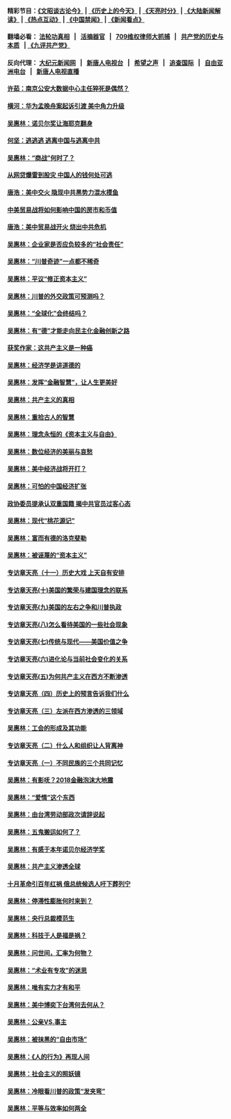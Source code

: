 #### 精彩节目：[《文昭谈古论今》](http://134.209.198.168/wenzhao) | [《历史上的今天》](http://134.209.198.168/today-in-history) | [《天亮时分》](http://134.209.198.168/tianliang) | [《大陆新闻解读》](http://134.209.198.168/ntdtv-comedy) | [《热点互动》](http://134.209.198.168/ntdtv-rdhd)  | [《中国禁闻》](http://134.209.198.168/ntdtv-news) | [《新闻看点》](http://134.209.198.168/news-insight) 

  #### 翻墙必看： [法轮功真相](http://134.209.198.168:10000/videos/truth.html) &nbsp;&nbsp;|&nbsp;&nbsp; [活摘器官](http://134.209.198.168:10000/videos/res/Organs/) &nbsp;&nbsp;|&nbsp;&nbsp; [709维权律师大抓捕](http://134.209.198.168:10000/videos/709/) &nbsp;&nbsp;|&nbsp;&nbsp; [共产党的历史与本质](http://134.209.198.168:10000/videos/ccp.html) &nbsp;&nbsp;| [《九评共产党》](http://134.209.198.168:10000/videos/jiuping/) 

#### 反向代理： [大纪元新闻网](http://134.209.198.168:10080/) &nbsp;&nbsp;|&nbsp;&nbsp; [新唐人电视台](http://134.209.198.168:8000/) &nbsp;&nbsp;|&nbsp;&nbsp; [希望之声](http://134.209.198.168:8200/) &nbsp;&nbsp;|&nbsp;&nbsp; [追查国际](http://134.209.198.168:10010/) &nbsp;&nbsp;|&nbsp;&nbsp; [自由亚洲电台](http://134.209.198.168:9800/) &nbsp;&nbsp;|&nbsp;&nbsp; [新唐人电视直播](http://134.209.198.168/) 

#### [许茹：南京公安大数据中心主任猝死是偶然？](../pages/nsc423/n11064744.md?t=04042137) 

#### [横河：华为孟晚舟案起诉引渡 美中角力升级](../pages/nsc423/n11027230.md?t=04042137) 

#### [吴惠林：诺贝尔奖让海耶克翻身](../pages/nsc423/n10890049.md?t=04042137) 

#### [何坚：逃逃逃 逃离中国与逃离中共](../pages/nsc423/n10592891.md?t=04042137) 

#### [吴惠林：“商战”何时了？](../pages/nsc423/n10573558.md?t=04042137) 

#### [从网贷爆雷到股灾 中国人的钱何处可逃](../pages/nsc423/n10572800.md?t=04042137) 

#### [唐浩：美中交火 隐现中共黑势力混水摸鱼](../pages/nsc423/n10544040.md?t=04042137) 

#### [中美贸易战将如何影响中国的房市和币值](../pages/nsc423/n10543697.md?t=04042137) 

#### [唐浩：美中贸易战开火 烧出中共危机](../pages/nsc423/n10540126.md?t=04042137) 

#### [吴惠林：企业家是否应负较多的“社会责任”](../pages/nsc423/n10535022.md?t=04042137) 

#### [吴惠林：“川普奇迹”一点都不稀奇](../pages/nsc423/n10512808.md?t=04042137) 

#### [吴惠林：平议“修正资本主义”](../pages/nsc423/n10495724.md?t=04042137) 

#### [吴惠林：川普的外交政策可预测吗？](../pages/nsc423/n10462387.md?t=04042137) 

#### [吴惠林：“全球化”会终结吗？](../pages/nsc423/n10452838.md?t=04042137) 

#### [吴惠林：有“德”才能走向民主化金融创新之路](../pages/nsc423/n10432292.md?t=04042137) 

#### [获奖作家：这共产主义是一种癌](../pages/nsc423/n10431541.md?t=04042137) 

#### [吴惠林：经济学是讲道德的](../pages/nsc423/n10398014.md?t=04042137) 

#### [吴惠林：发挥“金融智慧”，让人生更美好](../pages/nsc423/n10375019.md?t=04042137) 

#### [吴惠林：共产主义的真相](../pages/nsc423/n10351394.md?t=04042137) 

#### [吴惠林：重拾古人的智慧](../pages/nsc423/n10337691.md?t=04042137) 

#### [吴惠林：理念永恒的《资本主义与自由》](../pages/nsc423/n10316274.md?t=04042137) 

#### [吴惠林：数位经济的美丽与哀愁](../pages/nsc423/n10292946.md?t=04042137) 

#### [吴惠林：美中经济战将开打？](../pages/nsc423/n10258825.md?t=04042137) 

#### [吴惠林：可怕的中国经济扩张](../pages/nsc423/n10219147.md?t=04042137) 

#### [政协委员提承认双重国籍 揭中共官员过客心态](../pages/nsc423/n10208809.md?t=04042137) 

#### [吴惠林：现代“桃花源记”](../pages/nsc423/n10185234.md?t=04042137) 

#### [吴惠林：富而有德的洛克斐勒](../pages/nsc423/n10142264.md?t=04042137) 

#### [吴惠林：被诬蔑的“资本主义”](../pages/nsc423/n10124816.md?t=04042137) 

#### [专访章天亮（十一）历史大戏 上天自有安排](../pages/nsc423/n10094905.md?t=04042137) 

#### [专访章天亮(十)美国的繁荣与建国理念的联系](../pages/nsc423/n10094899.md?t=04042137) 

#### [专访章天亮(九)美国的左右之争和川普执政](../pages/nsc423/n10094889.md?t=04042137) 

#### [专访章天亮(八)怎么看待美国的一些社会现象](../pages/nsc423/n10094857.md?t=04042137) 

#### [专访章天亮(七)传统与现代——美国价值之争](../pages/nsc423/n10093140.md?t=04042137) 

#### [专访章天亮(六)进化论与当前社会变化的关系](../pages/nsc423/n10092036.md?t=04042137) 

#### [专访章天亮(五)为何共产主义在西方不断渗透](../pages/nsc423/n10083620.md?t=04042137) 

#### [专访章天亮（四）历史上的预言告诉我们什么](../pages/nsc423/n10083606.md?t=04042137) 

#### [专访章天亮（三）左派在西方渗透的三领域](../pages/nsc423/n10081115.md?t=04042137) 

#### [吴惠林：工会的形成及其功能](../pages/nsc423/n10080633.md?t=04042137) 

#### [专访章天亮（二）什么人和组织让人背离神](../pages/nsc423/n10076637.md?t=04042137) 

#### [专访章天亮（一）不同民族的三个共同记忆](../pages/nsc423/n10074188.md?t=04042137) 

#### [吴惠林：有影呒？2018金融泡沫大地震](../pages/nsc423/n10040534.md?t=04042137) 

#### [吴惠林：“爱情”这个东西](../pages/nsc423/n10019423.md?t=04042137) 

#### [吴惠林：由台湾劳动部政次请辞说起](../pages/nsc423/n9979679.md?t=04042137) 

#### [吴惠林：五鬼搬运如何了？](../pages/nsc423/n9925338.md?t=04042137) 

#### [吴惠林：有感于本年诺贝尔经济学奖](../pages/nsc423/n9871883.md?t=04042137) 

#### [吴惠林：共产主义渗透全球](../pages/nsc423/n9812748.md?t=04042137) 

#### [十月革命引百年红祸 俄总统候选人吁下葬列宁](../pages/nsc423/n9810182.md?t=04042137) 

#### [吴惠林：停滞性膨胀何时来到？](../pages/nsc423/n9764136.md?t=04042137) 

#### [吴惠林：央行总裁模范生](../pages/nsc423/n9728134.md?t=04042137) 

#### [吴惠林：科技于人是福是祸？](../pages/nsc423/n9672982.md?t=04042137) 

#### [吴惠林：问世间，汇率为何物？](../pages/nsc423/n9621788.md?t=04042137) 

#### [吴惠林：“术业有专攻”的迷思](../pages/nsc423/n9580363.md?t=04042137) 

#### [吴惠林：唯有实力才有和平](../pages/nsc423/n9529599.md?t=04042137) 

#### [吴惠林：美中博奕下台湾何去何从？](../pages/nsc423/n9483598.md?t=04042137) 

#### [吴惠林：公亲VS.事主](../pages/nsc423/n9425637.md?t=04042137) 

#### [吴惠林：被抹黑的“自由市场”](../pages/nsc423/n9351545.md?t=04042137) 

#### [吴惠林：《人的行为》再现人间](../pages/nsc423/n9296339.md?t=04042137) 

#### [吴惠林：社会主义的照妖镜](../pages/nsc423/n9243460.md?t=04042137) 

#### [吴惠林：冷眼看川普的政策“发夹弯”](../pages/nsc423/n9120684.md?t=04042137) 

#### [吴惠林：平等与效率如何两全](../pages/nsc423/n9075430.md?t=04042137) 

